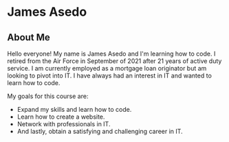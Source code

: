# James Asedo

## About Me

Hello everyone! My name is James Asedo and I'm learning how to code. I retired from the Air Force in September of 2021 after 21 years of active duty service. I am currently employed as a mortgage loan originator but am looking to pivot into IT. I have always had an interest in IT and wanted to learn how to code. 

My goals for this course are:
* Expand my skills and learn how to code.
* Learn how to create a website.
* Network with professionals in IT.
* And lastly, obtain a satisfying and challenging career in IT.

